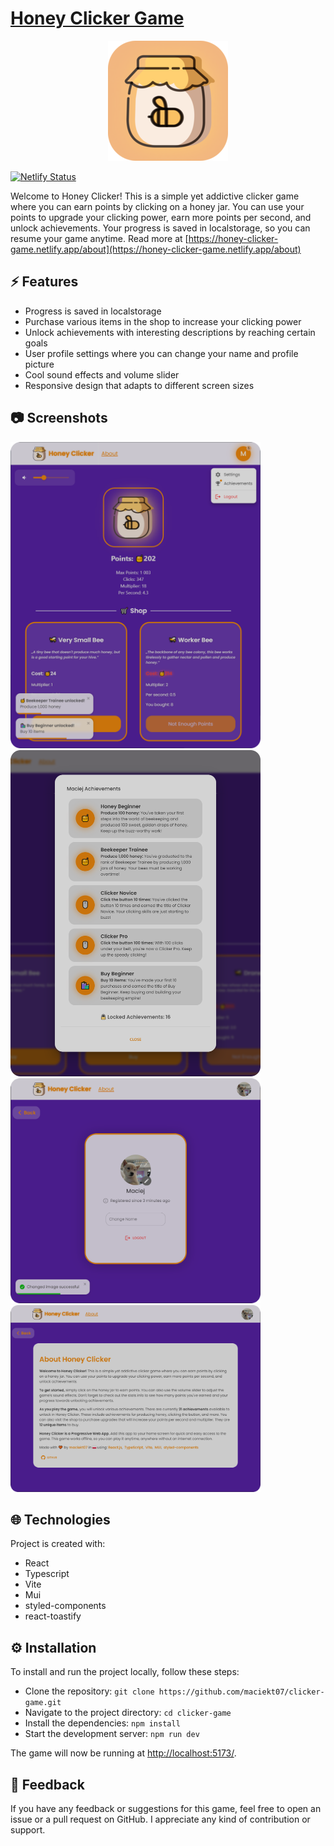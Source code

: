 # [Honey Clicker Game](https://honey-clicker-game.netlify.app/)

<div style="text-align:center;">
<img alt="logo" src="public/logo192.png" />
</div>

[![Netlify Status](https://api.netlify.com/api/v1/badges/1aee53e8-2535-4aea-aef7-1744cde81411/deploy-status)](https://app.netlify.com/sites/honey-clicker-game/deploys)

Welcome to Honey Clicker! This is a simple yet addictive clicker game where you can earn points by clicking on a honey jar. You can use your points to upgrade your clicking power, earn more points per second, and unlock achievements. Your progress is saved in localstorage, so you can resume your game anytime. Read more at [https://honey-clicker-game.netlify.app/about](https://honey-clicker-game.netlify.app/about)

## ⚡ Features

- Progress is saved in localstorage
- Purchase various items in the shop to increase your clicking power
- Unlock achievements with interesting descriptions by reaching certain goals
- User profile settings where you can change your name and profile picture
- Cool sound effects and volume slider
- Responsive design that adapts to different screen sizes

## 📷 Screenshots

<img alt="screenshot 1" width="400" src="public/screenshots/ss1.png" />

<img alt="screenshot 2" width="400" src="public/screenshots/ss2.png" />

<img alt="screenshot 3" width="400" src="public/screenshots/ss3.png" />

<img alt="screenshot 4" width="400" src="public/screenshots/ss4.png" />

## 🌐 Technologies

Project is created with:

- React
- Typescript
- Vite
- Mui
- styled-components
- react-toastify

## ⚙️ Installation

To install and run the project locally, follow these steps:

- Clone the repository: `git clone https://github.com/maciekt07/clicker-game.git`
- Navigate to the project directory: `cd clicker-game`
- Install the dependencies: `npm install`
- Start the development server: `npm run dev`

The game will now be running at [http://localhost:5173/](http://localhost:5173/).

## 🧡 Feedback

If you have any feedback or suggestions for this game, feel free to open an issue or a pull request on GitHub. I appreciate any kind of contribution or support.
